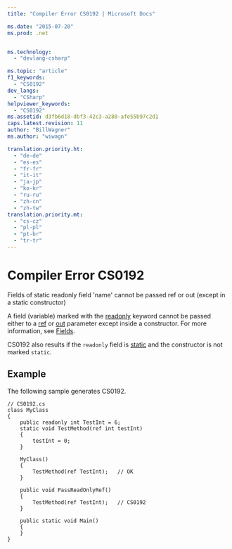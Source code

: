 ```yaml
---
title: "Compiler Error CS0192 | Microsoft Docs"

ms.date: "2015-07-20"
ms.prod: .net


ms.technology: 
  - "devlang-csharp"

ms.topic: "article"
f1_keywords: 
  - "CS0192"
dev_langs: 
  - "CSharp"
helpviewer_keywords: 
  - "CS0192"
ms.assetid: d3fb6d18-dbf3-42c3-a280-afe55b97c2d1
caps.latest.revision: 11
author: "BillWagner"
ms.author: "wiwagn"

translation.priority.ht: 
  - "de-de"
  - "es-es"
  - "fr-fr"
  - "it-it"
  - "ja-jp"
  - "ko-kr"
  - "ru-ru"
  - "zh-cn"
  - "zh-tw"
translation.priority.mt: 
  - "cs-cz"
  - "pl-pl"
  - "pt-br"
  - "tr-tr"
---
```

# Compiler Error CS0192
Fields of static readonly field 'name' cannot be passed ref or out (except in a static constructor)  
  
 A field (variable) marked with the [readonly](../../csharp/language-reference/keywords/readonly.md) keyword cannot be passed either to a [ref](../../csharp/language-reference/keywords/ref.md) or [out](../../csharp/language-reference/keywords/out.md) parameter except inside a constructor. For more information, see [Fields](../../csharp/programming-guide/classes-and-structs/fields.md).  
  
 CS0192 also results if the `readonly` field is [static](../../csharp/language-reference/keywords/static.md) and the constructor is not marked `static`.  
  
## Example  
 The following sample generates CS0192.  
  
```  
// CS0192.cs  
class MyClass  
{  
    public readonly int TestInt = 6;  
    static void TestMethod(ref int testInt)  
    {  
        testInt = 0;  
    }  
  
    MyClass()  
    {  
        TestMethod(ref TestInt);   // OK  
    }  
  
    public void PassReadOnlyRef()  
    {  
        TestMethod(ref TestInt);   // CS0192  
    }  
  
    public static void Main()  
    {  
    }  
}  
```